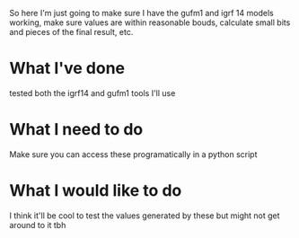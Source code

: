 So here I'm just going to make sure I have the gufm1 and igrf 14 models working, make sure values are within reasonable bouds, calculate small bits and pieces of the final result, etc.

# What I've done

tested both the igrf14 and gufm1 tools I'll use

# What I need to do

Make sure you can access these programatically in a python script

# What I would like to do

I think it'll be cool to test the values generated by these but might not get around to it tbh